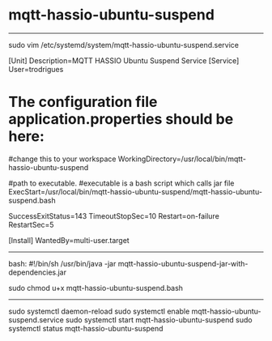 # mqtt-hassio-ubuntu-suspend

-------------------------------------------------------------------------------------
sudo vim /etc/systemd/system/mqtt-hassio-ubuntu-suspend.service

[Unit]
Description=MQTT HASSIO Ubuntu Suspend Service
[Service]
User=trodrigues
# The configuration file application.properties should be here:

#change this to your workspace
WorkingDirectory=/usr/local/bin/mqtt-hassio-ubuntu-suspend

#path to executable. 
#executable is a bash script which calls jar file
ExecStart=/usr/local/bin/mqtt-hassio-ubuntu-suspend/mqtt-hassio-ubuntu-suspend.bash

SuccessExitStatus=143
TimeoutStopSec=10
Restart=on-failure
RestartSec=5

[Install]
WantedBy=multi-user.target



-------------------------------------------------------------------------------------

bash:
#!/bin/sh
/usr/bin/java -jar mqtt-hassio-ubuntu-suspend-jar-with-dependencies.jar


sudo chmod u+x mqtt-hassio-ubuntu-suspend.bash

-------------------------------------------------------------------------------------

sudo systemctl daemon-reload
sudo systemctl enable mqtt-hassio-ubuntu-suspend.service
sudo systemctl start mqtt-hassio-ubuntu-suspend
sudo systemctl status mqtt-hassio-ubuntu-suspend
